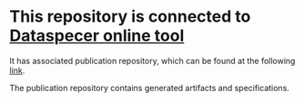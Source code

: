 # This repository is connected to [Dataspecer online tool](http://localhost:5174)

It has associated publication repository, which can be found at the following [link](https://github.com/RadStr/bc999e5a-926f-4ed1-a4b8-38fe655eda9b-publication-repo).

The publication repository contains generated artifacts and specifications.